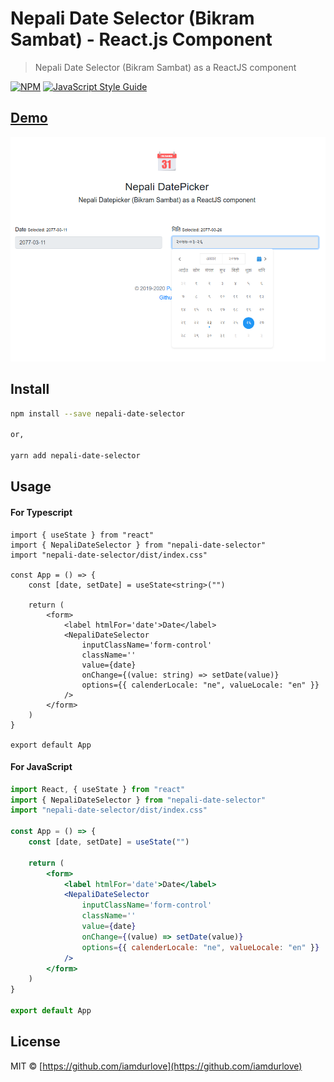 # Nepali Date Selector (Bikram Sambat) - React.js Component

> Nepali Date Selector (Bikram Sambat) as a ReactJS component

[![NPM](https://img.shields.io/npm/v/nepali-date-selector.svg)](https://www.npmjs.com/package/nepali-date-selector)
[![JavaScript Style Guide](https://img.shields.io/badge/code_style-standard-brightgreen.svg)](https://standardjs.com)

## [Demo](https://iamdurlove.github.io/nepali-date-selector/)

![NepaliDateSelector Demo](example.png)

## Install

```bash
npm install --save nepali-date-selector

or,

yarn add nepali-date-selector
```

## Usage

#### For Typescript

```tsx
import { useState } from "react"
import { NepaliDateSelector } from "nepali-date-selector"
import "nepali-date-selector/dist/index.css"

const App = () => {
    const [date, setDate] = useState<string>("")

    return (
        <form>
            <label htmlFor='date'>Date</label>
            <NepaliDateSelector
                inputClassName='form-control'
                className=''
                value={date}
                onChange={(value: string) => setDate(value)}
                options={{ calenderLocale: "ne", valueLocale: "en" }}
            />
        </form>
    )
}

export default App
```

#### For JavaScript

```jsx
import React, { useState } from "react"
import { NepaliDateSelector } from "nepali-date-selector"
import "nepali-date-selector/dist/index.css"

const App = () => {
    const [date, setDate] = useState("")

    return (
        <form>
            <label htmlFor='date'>Date</label>
            <NepaliDateSelector
                inputClassName='form-control'
                className=''
                value={date}
                onChange={(value) => setDate(value)}
                options={{ calenderLocale: "ne", valueLocale: "en" }}
            />
        </form>
    )
}

export default App
```

## License

MIT © [https://github.com/iamdurlove](https://github.com/iamdurlove)

